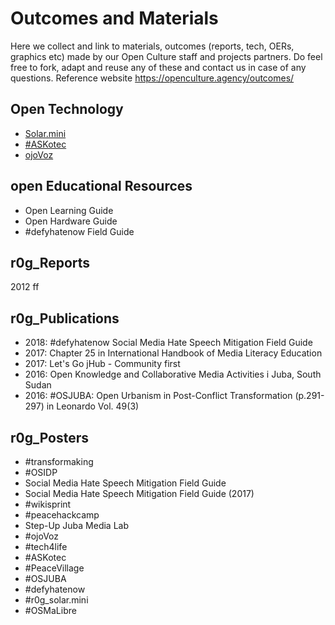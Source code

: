 # Outcomes and Materials
Here we collect and link to materials, outcomes (reports, tech, OERs, graphics etc) made by our Open Culture staff and projects partners.
Do feel free to fork, adapt and reuse any of these and contact us in case of any questions.
Reference website https://openculture.agency/outcomes/
 
## Open Technology
- [Solar.mini](https://github.com/opencultureagency/Solar.mini)
- [#ASKotec](https://github.com/opencultureagency/ASKotec)
- [ojoVoz](https://github.com/opencultureagency/ojoVoz_mobile)
 
## open Educational Resources
- Open Learning Guide
- Open Hardware Guide
- #defyhatenow Field Guide
 
## r0g_Reports
2012 ff
 
## r0g_Publications
- 2018: #defyhatenow Social Media Hate Speech Mitigation Field Guide
- 2017: Chapter 25 in International Handbook of Media Literacy Education 
- 2017: Let's Go jHub - Community first
- 2016: Open Knowledge and Collaborative Media Activities i Juba, South Sudan
- 2016: #OSJUBA: Open Urbanism in Post-Conflict Transformation (p.291-297) in Leonardo Vol. 49(3)

 
## r0g_Posters
- #transformaking
- #OSIDP
- Social Media Hate Speech Mitigation Field Guide
- Social Media Hate Speech Mitigation Field Guide (2017)
- #wikisprint
- #peacehackcamp
- Step-Up Juba Media Lab
- #ojoVoz
- #tech4life
- #ASKotec
- #PeaceVillage
- #OSJUBA
- #defyhatenow
- #r0g_solar.mini
- #OSMaLibre
